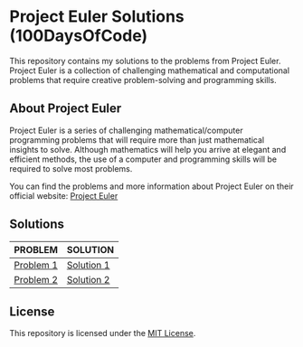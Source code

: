 # Project Euler Solutions (100DaysOfCode)

This repository contains my solutions to the problems from Project Euler. Project Euler is a collection of challenging mathematical and computational problems that require creative problem-solving and programming skills.

## About Project Euler

Project Euler is a series of challenging mathematical/computer programming problems that will require more than just mathematical insights to solve. Although mathematics will help you arrive at elegant and efficient methods, the use of a computer and programming skills will be required to solve most problems.

You can find the problems and more information about Project Euler on their official website: [Project Euler](https://projecteuler.net/)

## Solutions

| PROBLEM                                         | SOLUTION                         |
| ----------------------------------------------- | -------------------------------- |
| [Problem 1](https://projecteuler.net/problem=1) | [Solution 1](./day1/solution.py) |
| [Problem 2](https://projecteuler.net/problem=2) | [Solution 2](./day2/problem1.py) |

## License

This repository is licensed under the [MIT License](LICENSE).
